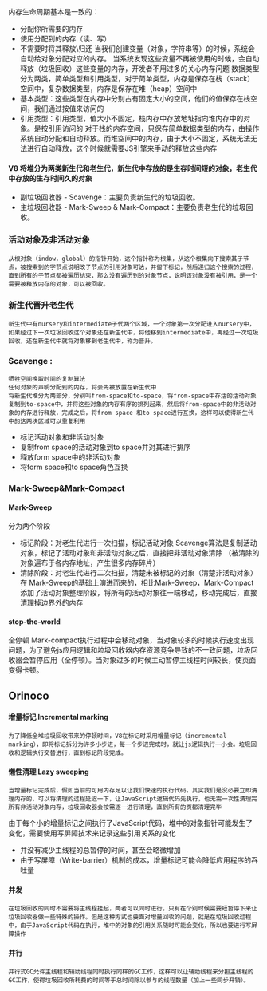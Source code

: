 内存生命周期基本是一致的：
-   分配你所需要的内存
-   使用分配到的内存（读、写）
-   不需要时将其释放\归还
当我们创建变量（对象，字符串等）的时候，系统会自动给对象分配对应的内存。
当系统发现这些变量不再被使用的时候，会自动释放（垃圾回收）这些变量的内存，开发者不用过多的关心内存问题
数据类型分为两类，简单类型和引用类型，对于简单类型，内存是保存在栈（stack）空间中，复杂数据类型，内存是保存在堆（heap）空间中
-   基本类型：这些类型在内存中分别占有固定大小的空间，他们的值保存在栈空间，我们通过按值来访问的
-   引用类型：引用类型，值大小不固定，栈内存中存放地址指向堆内存中的对象。是按引用访问的
对于栈的内存空间，只保存简单数据类型的内存，由操作系统自动分配和自动释放。而堆空间中的内存，由于大小不固定，系统无法无法进行自动释放，这个时候就需要JS引擎来手动的释放这些内存

####	V8 将堆分为两类新生代和老生代，新生代中存放的是生存时间短的对象，老生代中存放的生存时间久的对象
-	副垃圾回收器 - Scavenge：主要负责新生代的垃圾回收。
-	主垃圾回收器 - Mark-Sweep & Mark-Compact：主要负责老生代的垃圾回收。

###	活动对象及非活动对象
	从根对象（indow，global）的指针开始，这个指针称为根集，从这个根集向下搜索其子节点，被搜索到的字节点说明改子节点的引用对象可达，并留下标记，然后递归这个搜索的过程，直到所有的子节点都被遍历结束，那么没有遍历到的对象节点，说明该对象没有被引用，是一个需要被释放内存的对象，可以被回收。
###	新生代晋升老生代
	新生代中有nursery和intermediate子代两个区域，一个对象第一次分配进入nursery中，如果经过下一次垃圾回收这个对象还在新生代中，将他移到intermediate中，再经过一次垃圾回收，还在新生代中就将对象移到老生代中，称为晋升。
### Scavenge :
	牺牲空间换取时间的复制算法
	任何对象的声明分配到的内存，将会先被放置在新生代中
	将新生代堆分为两部分，分别叫from-space和to-space，将from-space中存活的活动对象复制到to-space中，并将这些对象的内存有序的排列起来，然后将from-space中的非活动对象的内存进行释放，完成之后，将from space 和to space进行互换，这样可以使得新生代中的这两块区域可以重复利用
-	标记活动对象和非活动对象
-	复制from space的活动对象到to space并对其进行排序
-	释放form space中的非活动对象
-	将form space和to space角色互换
###	Mark-Sweep&Mark-Compact
####	Mark-Sweep

分为两个阶段
-	标记阶段：对老生代进行一次扫描，标记活动对象
Scavenge算法是复制活动对象，标记了活动对象和非活动对象之后，直接把非活动对象清除
（被清除的对象遍布于各内存地址，产生很多内存碎片）
-	清除阶段：对老生代进行二次扫描，清楚未被标记的对象（清楚非活动对象）
在 Mark-Sweep的基础上演进而来的，相比Mark-Sweep，Mark-Compact添加了活动对象整理阶段，将所有的活动对象往一端移动，移动完成后，直接清理掉边界外的内存
####	stop-the-world
全停顿
	Mark-compact执行过程中会移动对象，当对象较多的时候执行速度出现问题，为了避免js应用逻辑和垃圾回收器内存资源竞争导致的不一致问题，垃圾回收器会暂停应用（全停顿）。当对象过多的时候主动暂停主线程时间较长，使页面变得卡顿。
##	Orinoco
####	增量标记 Incremental marking
	为了降低全堆垃圾回收带来的停顿时间，V8在标记时采用增量标记（incremental marking），即将标记拆分为许多小步进，每一个步进完成时，就让js逻辑执行一小会。垃圾回收和逻辑执行交替进行，直到标记阶段完成。
####	懒性清理 Lazy sweeping
	当增量标记完成后，假如当前的可用内存足以让我们快速的执行代码，其实我们是没必要立即清理内存的，可以将清理的过程延迟一下，让JavaScript逻辑代码先执行，也无需一次性清理完所有非活动对象内存，垃圾回收器会按需逐一进行清理，直到所有的页都清理完毕
由于每个小的增量标记之间执行了JavaScript代码，堆中的对象指针可能发生了变化，需要使用写屏障技术来记录这些引用关系的变化
-	并没有减少主线程的总暂停的时间，甚至会略微增加
-	由于写屏障（Write-barrier）机制的成本，增量标记可能会降低应用程序的吞吐量
####	并发
	在垃圾回收的同时不需要将主线程挂起，两者可以同时进行，只有在个别时候需要短暂停下来让垃圾回收器做一些特殊的操作。但是这种方式也要面对增量回收的问题，就是在垃圾回收过程中，由于JavaScript代码在执行，堆中的对象的引用关系随时可能会变化，所以也要进行写屏障操作
####	并行
	并行式GC允许主线程和辅助线程同时执行同样的GC工作，这样可以让辅助线程来分担主线程的GC工作，使得垃圾回收所耗费的时间等于总时间除以参与的线程数量（加上一些同步开销）。